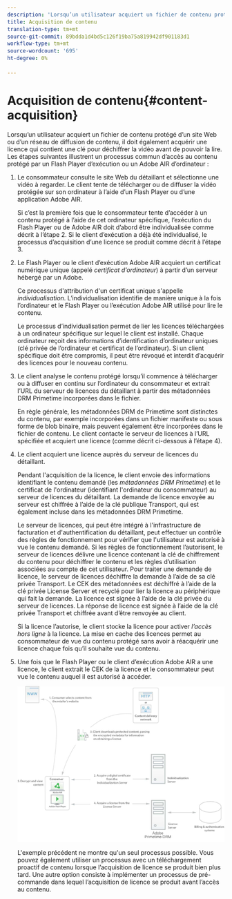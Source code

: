 ```yaml
---
description: 'Lorsqu’un utilisateur acquiert un fichier de contenu protégé d’un site Web ou d’un réseau de diffusion de contenu, il doit également acquérir une licence qui contient une clé pour déchiffrer la vidéo avant de pouvoir la lire. Les étapes suivantes illustrent un processus commun d’accès au contenu protégé par un Flash Player d’exécution ou Adobe AIR d’ordinateur '
title: Acquisition de contenu
translation-type: tm+mt
source-git-commit: 89bdda1d4bd5c126f19ba75a819942df901183d1
workflow-type: tm+mt
source-wordcount: '695'
ht-degree: 0%

---
```



# Acquisition de contenu{#content-acquisition}

Lorsqu’un utilisateur acquiert un fichier de contenu protégé d’un site Web ou d’un réseau de diffusion de contenu, il doit également acquérir une licence qui contient une clé pour déchiffrer la vidéo avant de pouvoir la lire. Les étapes suivantes illustrent un processus commun d’accès au contenu protégé par un Flash Player d’exécution ou un Adobe AIR d’ordinateur :

1. Le consommateur consulte le site Web du détaillant et sélectionne une vidéo à regarder. Le client tente de télécharger ou de diffuser la vidéo protégée sur son ordinateur à l’aide d’un Flash Player ou d’une application Adobe AIR.

   Si c’est la première fois que le consommateur tente d’accéder à un contenu protégé à l’aide de cet ordinateur spécifique, l’exécution du Flash Player ou de Adobe AIR doit d’abord être individualisée comme décrit à l’étape 2. Si le client d’exécution a déjà été individualisé, le processus d’acquisition d’une licence se produit comme décrit à l’étape 3.

1. Le Flash Player ou le client d’exécution Adobe AIR acquiert un certificat numérique unique (appelé *certificat d’ordinateur*) à partir d’un serveur hébergé par un Adobe.

   Ce processus d&#39;attribution d&#39;un certificat unique s&#39;appelle *individualisation*. L’individualisation identifie de manière unique à la fois l’ordinateur et le Flash Player ou l’exécution Adobe AIR utilisé pour lire le contenu.

   Le processus d’individualisation permet de lier les licences téléchargées à un ordinateur spécifique sur lequel le client est installé. Chaque ordinateur reçoit des informations d’identification d’ordinateur uniques (clé privée de l’ordinateur et certificat de l’ordinateur). Si un client spécifique doit être compromis, il peut être révoqué et interdit d’acquérir des licences pour le nouveau contenu.

1. Le client analyse le contenu protégé lorsqu’il commence à télécharger ou à diffuser en continu sur l’ordinateur du consommateur et extrait l’URL du serveur de licences du détaillant à partir des métadonnées DRM Primetime incorporées dans le fichier.

   En règle générale, les métadonnées DRM de Primetime sont distinctes du contenu, par exemple incorporées dans un fichier manifeste ou sous forme de blob binaire, mais peuvent également être incorporées dans le fichier de contenu. Le client contacte le serveur de licences à l’URL spécifiée et acquiert une licence (comme décrit ci-dessous à l’étape 4).
1. Le client acquiert une licence auprès du serveur de licences du détaillant.

   Pendant l&#39;acquisition de la licence, le client envoie des informations identifiant le contenu demandé (les *métadonnées DRM Primetime*) et le certificat de l&#39;ordinateur (identifiant l&#39;ordinateur du consommateur) au serveur de licences du détaillant. La demande de licence envoyée au serveur est chiffrée à l’aide de la clé publique Transport, qui est également incluse dans les métadonnées DRM Primetime.

   Le serveur de licences, qui peut être intégré à l&#39;infrastructure de facturation et d&#39;authentification du détaillant, peut effectuer un contrôle des règles de fonctionnement pour vérifier que l&#39;utilisateur est autorisé à vue le contenu demandé. Si les règles de fonctionnement l’autorisent, le serveur de licences délivre une licence contenant la clé de chiffrement du contenu pour déchiffrer le contenu et les règles d’utilisation associées au compte de cet utilisateur. Pour traiter une demande de licence, le serveur de licences déchiffre la demande à l’aide de sa clé privée Transport. Le CEK des métadonnées est déchiffré à l’aide de la clé privée License Server et recyclé pour lier la licence au périphérique qui fait la demande. La licence est signée à l’aide de la clé privée du serveur de licences. La réponse de licence est signée à l’aide de la clé privée Transport et chiffrée avant d’être renvoyée au client.

   Si la licence l’autorise, le client stocke la licence pour activer *l’accès hors ligne* à la licence. La mise en cache des licences permet au consommateur de vue du contenu protégé sans avoir à réacquérir une licence chaque fois qu’il souhaite vue du contenu.

1. Une fois que le Flash Player ou le client d’exécution Adobe AIR a une licence, le client extrait le CEK de la licence et le consommateur peut vue le contenu auquel il est autorisé à accéder.

   <!--<a id="fig_s43_gc2_44"></a>-->

   ![](assets/FMRMS_fig01_web.png)

   L&#39;exemple précédent ne montre qu&#39;un seul processus possible. Vous pouvez également utiliser un processus avec un téléchargement proactif de contenu lorsque l’acquisition de licence se produit bien plus tard. Une autre option consiste à implémenter un processus de pré-commande dans lequel l’acquisition de licence se produit avant l’accès au contenu.

